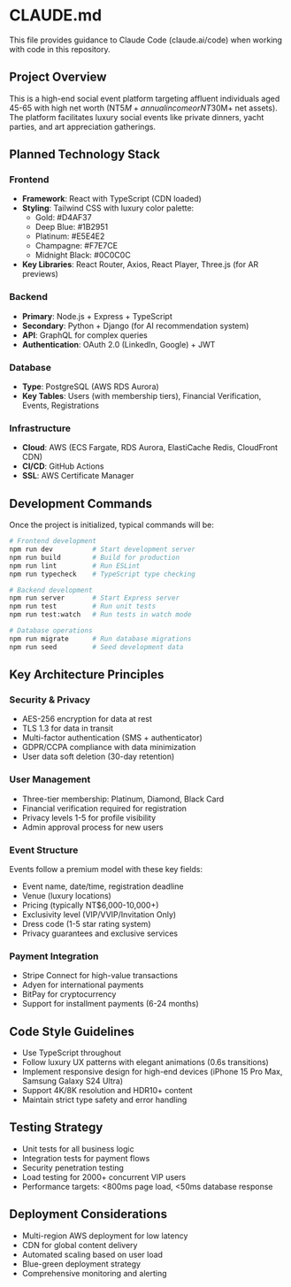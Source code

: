 # CLAUDE.md

This file provides guidance to Claude Code (claude.ai/code) when working with code in this repository.

## Project Overview

This is a high-end social event platform targeting affluent individuals aged 45-65 with high net worth (NT$5M+ annual income or NT$30M+ net assets). The platform facilitates luxury social events like private dinners, yacht parties, and art appreciation gatherings.

## Planned Technology Stack

### Frontend
- **Framework**: React with TypeScript (CDN loaded)
- **Styling**: Tailwind CSS with luxury color palette:
  - Gold: #D4AF37
  - Deep Blue: #1B2951  
  - Platinum: #E5E4E2
  - Champagne: #F7E7CE
  - Midnight Black: #0C0C0C
- **Key Libraries**: React Router, Axios, React Player, Three.js (for AR previews)

### Backend
- **Primary**: Node.js + Express + TypeScript
- **Secondary**: Python + Django (for AI recommendation system)
- **API**: GraphQL for complex queries
- **Authentication**: OAuth 2.0 (LinkedIn, Google) + JWT

### Database
- **Type**: PostgreSQL (AWS RDS Aurora)
- **Key Tables**: Users (with membership tiers), Financial Verification, Events, Registrations

### Infrastructure
- **Cloud**: AWS (ECS Fargate, RDS Aurora, ElastiCache Redis, CloudFront CDN)
- **CI/CD**: GitHub Actions
- **SSL**: AWS Certificate Manager

## Development Commands

Once the project is initialized, typical commands will be:

```bash
# Frontend development
npm run dev          # Start development server
npm run build        # Build for production
npm run lint         # Run ESLint
npm run typecheck    # TypeScript type checking

# Backend development  
npm run server       # Start Express server
npm run test         # Run unit tests
npm run test:watch   # Run tests in watch mode

# Database operations
npm run migrate      # Run database migrations
npm run seed         # Seed development data
```

## Key Architecture Principles

### Security & Privacy
- AES-256 encryption for data at rest
- TLS 1.3 for data in transit
- Multi-factor authentication (SMS + authenticator)
- GDPR/CCPA compliance with data minimization
- User data soft deletion (30-day retention)

### User Management
- Three-tier membership: Platinum, Diamond, Black Card
- Financial verification required for registration
- Privacy levels 1-5 for profile visibility
- Admin approval process for new users

### Event Structure
Events follow a premium model with these key fields:
- Event name, date/time, registration deadline
- Venue (luxury locations)
- Pricing (typically NT$6,000-10,000+)
- Exclusivity level (VIP/VVIP/Invitation Only)
- Dress code (1-5 star rating system)
- Privacy guarantees and exclusive services

### Payment Integration
- Stripe Connect for high-value transactions
- Adyen for international payments
- BitPay for cryptocurrency
- Support for installment payments (6-24 months)

## Code Style Guidelines

- Use TypeScript throughout
- Follow luxury UX patterns with elegant animations (0.6s transitions)
- Implement responsive design for high-end devices (iPhone 15 Pro Max, Samsung Galaxy S24 Ultra)
- Support 4K/8K resolution and HDR10+ content
- Maintain strict type safety and error handling

## Testing Strategy

- Unit tests for all business logic
- Integration tests for payment flows
- Security penetration testing
- Load testing for 2000+ concurrent VIP users
- Performance targets: <800ms page load, <50ms database response

## Deployment Considerations

- Multi-region AWS deployment for low latency
- CDN for global content delivery
- Automated scaling based on user load
- Blue-green deployment strategy
- Comprehensive monitoring and alerting